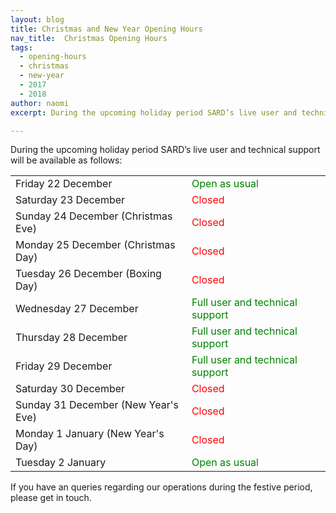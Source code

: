 ```yaml
---
layout: blog
title: Christmas and New Year Opening Hours
nav_title:  Christmas Opening Hours
tags:
  - opening-hours
  - christmas
  - new-year
  - 2017
  - 2018
author: naomi
excerpt: During the upcoming holiday period SARD’s live user and technical support will be available on all official working days.

---
```

<p>During the upcoming holiday period SARD’s live user and technical support will be available as follows:</p>

<table class='table'>
  <tbody>
    <tr>
      <td>Friday 22 December</td>
      <td style='color: green;'> Open as usual</td>
    </tr>
    <tr>
      <td>Saturday 23 December </td>
      <td style='color: red;'> Closed</td>
    </tr>
    <tr>
      <td>Sunday 24 December (Christmas Eve)</td>
      <td style='color: red;'> Closed</td>
    </tr>
    <tr>
      <td>Monday 25 December (Christmas Day)</td>
      <td style='color: red;'> Closed</td>
    </tr>
    <tr>
      <td>Tuesday 26 December (Boxing Day)</td>
      <td style='color: red;'> Closed</td>
    </tr>
    <tr>
      <td>Wednesday 27 December</td>
      <td style='color: green;'> Full user and technical support</td>
      </tr>
    <tr>
      <td>Thursday 28 December</td>
      <td style='color: green;'> Full user and technical support</td>
    </tr>
    <tr>
      <td>Friday 29 December</td>
      <td style='color: green;'> Full user and technical support</td>
    </tr>
    <tr>
      <td>Saturday 30 December </td>
      <td style='color: red;'> Closed</td>
    </tr>
    <tr>
      <td>Sunday 31 December (New Year's Eve)</td>
      <td style='color: red;'> Closed</td>
    </tr>
    <tr>
      <td>Monday 1 January (New Year's Day)</td>
      <td style='color: red;'> Closed</td>
    </tr>
    <tr>
      <td>Tuesday 2 January</td>
      <td style='color: green;'> Open as usual</td>
    </tr>
  </tbody>
</table>

If you have an queries regarding our operations during the festive period, please get in touch.


